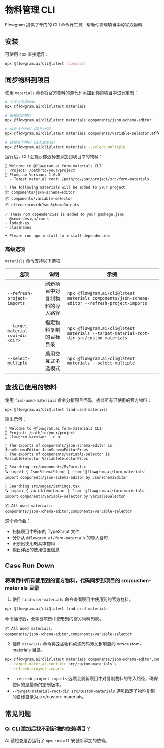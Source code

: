 # 物料管理 CLI

Flowgram 提供了专门的 CLI 命令行工具，帮助你管理项目中的官方物料。

## 安装

可使用 npx 直接运行：

```bash
npx @flowgram.ai/cli@latest [command]
```

## 同步物料到项目

使用 `materials` 命令将官方物料的源代码添加到你的项目中进行定制：

```bash
# 交互式选择物料
npx @flowgram.ai/cli@latest materials

# 直接指定物料
npx @flowgram.ai/cli@latest materials components/json-schema-editor

# 指定多个物料（逗号分隔）
npx @flowgram.ai/cli@latest materials components/variable-selector,effect/provideJsonSchemaOutputs

# 选择多个物料（交互式多选）
npx @flowgram.ai/cli@latest materials --select-multiple
```

运行后，CLI 会提示你选择要添加到项目中的物料：

```console
🚀 Welcome to @flowgram.ai form-materials CLI!
📁 Project: /path/to/your/project
🎯 Flowgram Version: 1.0.0
  - Target material root: /path/to/your/project/src/form-materials

🚀 The following materials will be added to your project
📦 components/json-schema-editor
📦 components/variable-selector
📦 effect/provideJsonSchemaOutputs

✅ These npm dependencies is added to your package.json
- @semi-design/icons
- lodash-es
- classnames

➡️ Please run npm install to install dependencies
```

### 高级选项

`materials` 命令支持以下选项：

| 选项 | 说明 | 示例 |
|------|------|------|
| `--refresh-project-imports` | 刷新项目中对复制物料的导入路径 | `npx @flowgram.ai/cli@latest materials components/json-schema-editor --refresh-project-imports` |
| `--target-material-root-dir <dir>` | 指定物料复制的目标目录 | `npx @flowgram.ai/cli@latest materials --target-material-root-dir src/custom-materials` |
| `--select-multiple` | 启用交互式多选模式 | `npx @flowgram.ai/cli@latest materials --select-multiple` |

## 查找已使用的物料

使用 `find-used-materials` 命令分析项目代码，找出所有已使用的官方物料：

```bash
npx @flowgram.ai/cli@latest find-used-materials
```

输出示例：

```console
🚀 Welcome to @flowgram.ai form-materials CLI!
📁 Project: /path/to/your/project
🎯 Flowgram Version: 1.0.0

👀 The exports of components/json-schema-editor is JsonSchemaEditor,JsonSchemaEditorProps
👀 The exports of components/variable-selector is VariableSelector,VariableSelectorProps

👀 Searching src/components/MyForm.tsx
🔍 import { JsonSchemaEditor } from '@flowgram.ai/form-materials'
import components/json-schema-editor by JsonSchemaEditor

👀 Searching src/pages/Settings.tsx
🔍 import { VariableSelector } from '@flowgram.ai/form-materials'
import components/variable-selector by VariableSelector

📦 All used materials:
components/json-schema-editor,components/variable-selector
```

这个命令会：

* 扫描项目中所有的 TypeScript 文件
* 分析从 `@flowgram.ai/form-materials` 的导入语句
* 识别出使用的具体物料
* 输出详细的使用位置信息

## Case Run Down

### 将项目中所有使用到的官方物料，代码同步到项目的 src/custom-materials 目录

1. 使用 `find-used-materials` 命令查看项目中使用到的官方物料。

```bash
npx @flowgram.ai/cli@latest find-used-materials
```

命令运行后，会输出项目中使用到的官方物料列表。

```console
📦 All used materials:
components/json-schema-editor,components/variable-selector
```

2. 使用 `materials` 命令将这些物料的源代码添加到项目的 src/custom-materials 目录。

```bash
npx @flowgram.ai/cli@latest materials components/json-schema-editor,components/variable-selector \
  --target-material-root-dir src/custom-materials \
  --refresh-project-imports
```

* `--refresh-project-imports` 选项会刷新项目中对复制物料的导入路径，确保使用的是最新的定制版本。
* `--target-material-root-dir src/custom-materials` 选项指定了物料复制的目标目录为 src/custom-materials。

## 常见问题

### Q: CLI 添加后找不到新增的依赖项目？

A: 请检查是否运行了 `npm install` 安装新添加的依赖。
